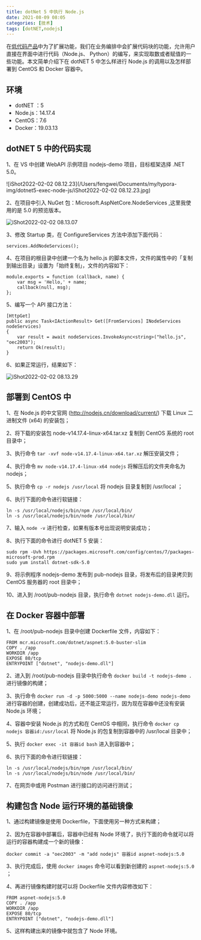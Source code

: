 ```yaml
---
title: dotNet 5 中执行 Node.js
date: 2021-08-09 08:05
categories: [技术]
tags: [dotNET,nodejs]
---
```


在[低代码产品](http://mp.weixin.qq.com/s?__biz=MzU0NjgzNzQyMw==&mid=2247484621&idx=1&sn=e23179a553c2cf80f5b2d0d351c75065&chksm=fb56c20dcc214b1b17894f1afb6070024cd1321811182d202437cea4baaecf34e69f27ad0978&scene=21#wechat_redirect)中为了扩展功能，我们在业务编排中会扩展代码块的功能，允许用户直接在界面中进行代码（Node.js、 Python）的编写，来实现取数或者赋值的一些功能。本文简单介绍下在 dotNET 5 中怎么样进行 Node.js 的调用以及怎样部署到 CentOS 和 Docker 容器中。

## 环境

- dotNET ：5
- Node.js：14.17.4
- CentOS：7.6
- Docker：19.03.13

## dotNET 5 中的代码实现

1、在 VS 中创建 WebAPI 示例项目 nodejs-demo 项目，目标框架选择 .NET 5.0。

![iShot2022-02-02 08.12.23](/Users/fengwei/Documents/my/typora-img/dotnet5-exec-node-js/iShot2022-02-02 08.12.23.jpg)

2、在项目中引入 NuGet 包：Microsoft.AspNetCore.NodeServices ,这里我使用的是 5.0 的预览版本。

![iShot2022-02-02 08.13.07](https://cdn.jsdelivr.net/gh/oec2003/hblog-images/img/202202020813752.jpg)

3、修改 Startup 类，在 ConfigureServices 方法中添加下面代码：

```
services.AddNodeServices();
```

4、在项目的根目录中创建一个名为 hello.js 的脚本文件，文件的属性中的「复制到输出目录」设置为「始终复制」，文件的内容如下：

```
module.exports = function (callback, name) {
    var msg = 'Hello,' + name;
    callback(null, msg);
};
```

5、编写一个 API 接口方法：

```
[HttpGet]
public async Task<IActionResult> Get([FromServices] INodeServices nodeServices)
{
    var result = await nodeServices.InvokeAsync<string>("hello.js", "oec2003");
    return Ok(result);
}
```

6、如果正常运行，结果如下：

![iShot2022-02-02 08.13.29](https://cdn.jsdelivr.net/gh/oec2003/hblog-images/img/202202020813556.jpg)

## 部署到 CentOS 中

1、在 Node.js 的中文官网 (http://nodejs.cn/download/current/) 下载 Linux 二进制文件 (x64) 的安装包；

2、将下载的安装包 node-v14.17.4-linux-x64.tar.xz 复制到 CentOS 系统的 root 目录中；

3、执行命令 `tar -xvf node-v14.17.4-linux-x64.tar.xz` 解压安装文件；

4、执行命令 `mv node-v14.17.4-linux-x64 nodejs` 将解压后的文件夹命名为 nodejs；

5、执行命令 `cp -r nodejs /usr/local` 将 nodejs 目录复制到 /usr/local ；

6、执行下面的命令进行软链接：

```
ln -s /usr/local/nodejs/bin/npm /usr/local/bin/
ln -s /usr/local/nodejs/bin/node /usr/local/bin/
```

7、输入 `node -v` 进行检查，如果有版本号出现说明安装成功；

8、执行下面的命令进行 dotNET 5 安装：

```
sudo rpm -Uvh https://packages.microsoft.com/config/centos/7/packages-microsoft-prod.rpm
sudo yum install dotnet-sdk-5.0
```

9、将示例程序 nodejs-demo 发布到 pub-nodejs 目录，将发布后的目录拷贝到 CentOS 服务器的 root 目录中；

10、进入到 /root/pub-nodejs 目录，执行命令 `dotnet nodejs-demo.dll` 运行。

## 在 Docker 容器中部署

1、在 /root/pub-nodejs 目录中创建 Dockerfile 文件，内容如下：

```
FROM mcr.microsoft.com/dotnet/aspnet:5.0-buster-slim
COPY . /app
WORKDIR /app
EXPOSE 80/tcp
ENTRYPOINT ["dotnet", "nodejs-demo.dll"]
```

2、进入到 /root/pub-nodejs 目录中执行命令 `docker build -t nodejs-demo .` 进行镜像的构建；

3、执行命令 `docker run -d -p 5000:5000 --name nodejs-demo nodejs-demo` 进行容器的创建，创建成功后，还不能正常运行，因为现在容器中还没有安装 Node.js 环境；

4、容器中安装 Node.js 的方式和在 CentOS 中相同，执行命令 `docker cp nodejs 容器id:/usr/local` 将 Node.js 的包复制到容器中的 /usr/local 目录中；

5、执行 `docker exec -it 容器id bash` 进入到容器中；

6、执行下面的命令进行软链接：

```
ln -s /usr/local/nodejs/bin/npm /usr/local/bin/
ln -s /usr/local/nodejs/bin/node /usr/local/bin/
```

7、在网页中或用 Postman 进行接口的访问进行测试；

## 构建包含 Node 运行环境的基础镜像

1、通过构建镜像是使用 Dockerfile，下面使用另一种方式来构建；

2、因为在容器中部署后，容器中已经有 Node 环境了，执行下面的命令就可以将运行的容器构建成一个新的镜像：

```
docker commit -a "oec2003" -m "add nodejs" 容器id aspnet-nodejs:5.0
```

3、执行完成后，使用 `docker images` 命令可以看到新创建的 `aspnet-nodejs:5.0` ；

4、再进行镜像构建时就可以将 Dockerfile 文件内容修改如下：

```
FROM aspnet-nodejs:5.0
COPY . /app
WORKDIR /app
EXPOSE 80/tcp
ENTRYPOINT ["dotnet", "nodejs-demo.dll"]
```

5、这样构建出来的镜像中就包含了 Node 环境。
